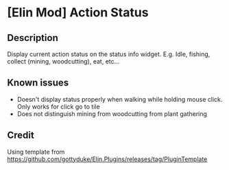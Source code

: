 # [Elin Mod] Action Status

## Description

Display current action status on the status info widget. E.g. Idle, fishing, collect (mining, woodcutting), eat, etc...

## Known issues

- Doesn't display status properly when walking while holding mouse click. Only works for click go to tile
- Does not distinguish mining from woodcutting from plant gathering

## Credit

Using template from https://github.com/gottyduke/Elin.Plugins/releases/tag/PluginTemplate
